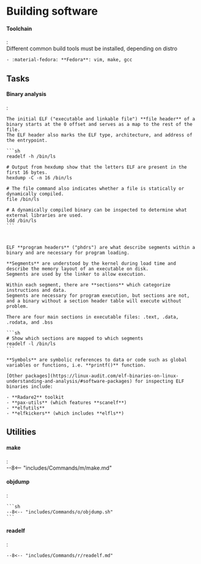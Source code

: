 # Building software

#### Toolchain
:   
    Different common build tools must be installed, depending on distro

    - :material-fedora: **Fedora**: vim, make, gcc

## Tasks

#### Binary analysis
:   

    The initial ELF ("executable and linkable file") **file header** of a binary starts at the 0 offset and serves as a map to the rest of the file.
    The ELF header also marks the ELF type, architecture, and address of the entrypoint.

    ```sh
    readelf -h /bin/ls

    # Output from hexdump show that the letters ELF are present in the first 16 bytes.
    hexdump -C -n 16 /bin/ls

    # The file command also indicates whether a file is statically or dynamically compiled.
    file /bin/ls

    # A dynamically compiled binary can be inspected to determine what external libraries are used.
    ldd /bin/ls
    ```



    ELF **program headers** ("phdrs") are what describe segments within a binary and are necessary for program loading.

    **Segments** are understood by the kernel during load time and describe the memory layout of an executable on disk.
    Segments are used by the linker to allow execution.

    Within each segment, there are **sections** which categorize instructions and data.
    Segments are necessary for program execution, but sections are not, and a binary without a section header table will execute without problem.

    There are four main sections in executable files: .text, .data, .rodata, and .bss

    ```sh
    # Show which sections are mapped to which segments
    readelf -l /bin/ls
    ```

    **Symbols** are symbolic references to data or code such as global variables or functions, i.e. **printf()** function.

    [Other packages](https://linux-audit.com/elf-binaries-on-linux-understanding-and-analysis/#software-packages) for inspecting ELF binaries include:
    
    - **Radare2** toolkit
    - **pax-utils** (which features **scanelf**)
    - **elfutils**
    - **elfkickers** (which includes **elfls**)

## Utilities

#### make
:   
    --8<-- "includes/Commands/m/make.md"

#### objdump
:   

    ```sh
    --8<-- "includes/Commands/o/objdump.sh"
    ```

#### readelf
:   

    --8<-- "includes/Commands/r/readelf.md"